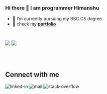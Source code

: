 ### Hi there 👋 I am programmer Himanshu

- 📘 I’m currently pursuing my BSC.CS degree
- 💎 check my **[portfolio](https://coder-himanshu.web.app)**

<br/>

![](http://github-readme-streak-stats.herokuapp.com?user=cnshu&theme=dark&date_format=M%20j%5B%2C%20Y%5D)
![](https://github-readme-stats.vercel.app/api?username=cnshu&theme=dark&show_icons=true)

<br/>
<br/>

## Connect with me

[<img align="left" alt="linked-in" src="https://img.shields.io/badge/linkedin-%230077B5.svg?&style=for-the-badge&logo=linkedin&logoColor=white" />](https://www.linkedin.com/in/imcoderhimanshu/)
[<img align="left" alt="mail" src="https://img.shields.io/badge/mail-%2312100E.svg?&style=for-the-badge&logo=gmail&logoColor=white" />](mailto:himanshuchauhan091@gmail.com)
[<img align="left" alt="stack-overflow" src="https://img.shields.io/badge/stack%20overflow-FE7A16?logo=stack-overflow&logoColor=white&style=for-the-badge" />](https://stackoverflow.com/users/14863893/himanshu-singh-chauhan)
